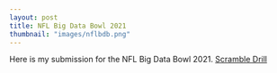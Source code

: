 ```yaml
---
layout: post
title: NFL Big Data Bowl 2021
thumbnail: "images/nflbdb.png"
---
```


Here is my submission for the NFL Big Data Bowl 2021.
[Scramble Drill](https://www.kaggle.com/pranavrajaram/scramble-drill)
